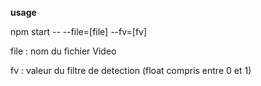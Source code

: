 **usage**

npm start -- --file=[file] --fv=[fv]

file : nom du fichier Video

fv : valeur du filtre de detection (float compris entre 0 et 1) 
